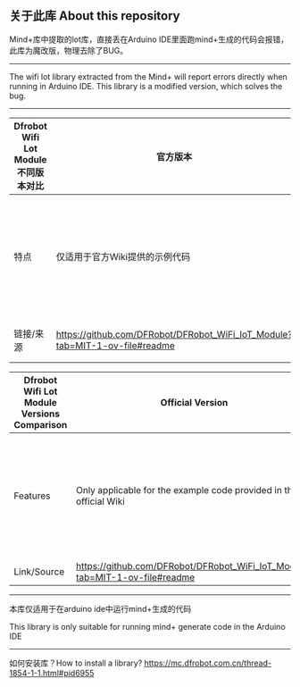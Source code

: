 ## **关于此库 About this repository** ##

Mind+库中提取的lot库，直接丢在Arduino IDE里面跑mind+生成的代码会报错，此库为魔改版，物理去除了BUG。

----------

The wifi lot library extracted from the Mind+ will report errors directly when running in Arduino IDE. This library is a modified version, which solves the bug.

----------

| Dfrobot Wifi Lot Module不同版本对比 | 官方版本                                                                            | Mind+版                                | Mind+魔改版                              |
| -------------------------- | ------------------------------------------------------------------------------- | ------------------------------------- | ------------------------------------- |
| 特点                         | 仅适用于官方Wiki提供的示例代码                                                               | **无法**运行官方Wiki提供的示例代码，**无法**在IDE中运行Mind+生成的代码 | **无法**运行官方Wiki提供的示例代码，**可以在IDE中运行Mind+生成的代码** |
| 链接/来源                      | https://github.com/DFRobot/DFRobot_WiFi_IoT_Module?tab=MIT-1-ov-file#readme     | 下载mind+提取                             | 本仓库                                   |


| Dfrobot Wifi Lot Module Versions Comparison | Official Version                                                                      | Mind+ Version                           | Mind+ Modified Version                       |
| ------------------------------------------- | ------------------------------------------------------------------------------------- | --------------------------------------- | -------------------------------------------- |
| Features                                    | Only applicable for the example code provided in the official Wiki                    | **Cannot** run the example code from the official Wiki, **cannot** run Mind+ code in IDE | **Cannot** run the example code from the official Wiki, **can run Mind+ code in IDE** |
| Link/Source                                 | https://github.com/DFRobot/DFRobot_WiFi_IoT_Module?tab=MIT-1-ov-file#readme           | Downloaded from Mind+                    | This repository                               |


----------
本库仅适用于在arduino ide中运行mind+生成的代码

This library is only suitable for running mind+ generate code in the Arduino IDE 

----------
如何安装库？How to install a library?
https://mc.dfrobot.com.cn/thread-1854-1-1.html#pid6955
